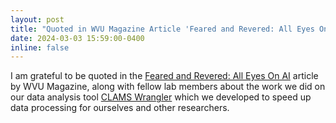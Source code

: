```yaml
---
layout: post
title: "Quoted in WVU Magazine Article 'Feared and Revered: All Eyes On AI'"
date: 2024-03-03 15:59:00-0400
inline: false
---
```


I am grateful to be quoted in the [Feared and Revered: All Eyes On AI](https://magazine.wvu.edu/stories/2024/02/26/feared-and-revered) article by WVU Magazine, along with fellow lab members about the work we did on our data analysis tool [CLAMS Wrangler](https://github.com/PistilliLab/CLAMSwrangler-web) which we developed to speed up data processing for ourselves and other researchers.
